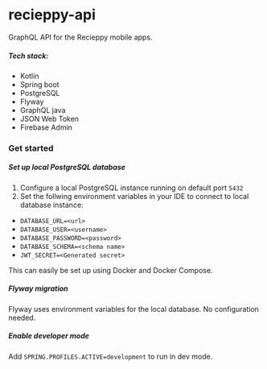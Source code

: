 # recieppy-api

GraphQL API for the Recieppy mobile apps.

##### Tech stack:
* Kotlin
* Spring boot
* PostgreSQL
* Flyway
* GraphQL java
* JSON Web Token
* Firebase Admin

### Get started

##### Set up local PostgreSQL database
1. Configure a local PostgreSQL instance running on default port `5432`
2. Set the follwing environment variables in your IDE to connect to local database instance:
* `DATABASE_URL=<url>`
* `DATABASE_USER=<username>`
* `DATABASE_PASSWORD=<password>`
* `DATABASE_SCHEMA=<schema name>`
* `JWT_SECRET=<Generated secret>`

This can easily be set up using Docker and Docker Compose.

##### Flyway migration
Flyway uses environment variables for the local database. No configuration needed.

##### Enable developer mode
Add `SPRING.PROFILES.ACTIVE=development` to run in dev mode.

